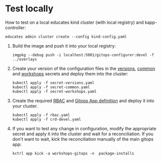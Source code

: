 # Test locally

How to test on a local educates kind cluster (with local registry) and kapp-controller:

```
educates admin cluster create --config kind-config.yaml
```

1.  Build the image and push it into your local registry:
    
    ```
    imgpkg --debug push -i localhost:5001/gitops-configurer:devel -f ../overlays
    ```

2.  Create your version of the configuration files in the [versions](./secret-versions.yaml), [common](./secret-common.yaml) and 
    [workshops](./secret-workshops.yaml) secrets and deploy them into the cluster:

    ```
    kubectl apply -f secret-versions.yaml
    kubectl apply -f secret-common.yaml
    kubectl apply -f secret-workshops.yaml
    ```

3.  Create the required [RBAC](./rbac.yaml) and [Gitops App definition](./crd-devel.yaml) and deploy it into your cluster.

    ```
    kubectl apply -f rbac.yaml
    kubectl apply -f crd-devel.yaml
    ```

4. If you want to test any change in configuration, modify the appropriate secret and apply it into the cluster and wait for a reconciliation.
   If you don't want to wait, kick the reconciliation manually of the main gitops app:

   ```
   kctrl app kick -a workshops-gitops -n  package-installs
   ```
